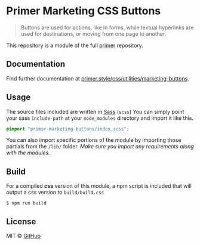 # Primer Marketing CSS Buttons

> Buttons are used for actions, like in forms, while textual hyperlinks are used for destinations, or moving from one page to another.

This repository is a module of the full [primer][primer] repository.

## Documentation

Find further documentation at [primer.style/css/utilities/marketing-buttons](https://primer.style/css/utilities/marketing-buttons).

## Usage

The source files included are written in [Sass][sass] (`scss`) You can simply point your sass `include-path` at your `node_modules` directory and import it like this.

```scss
@import "primer-marketing-buttons/index.scss";
```

You can also import specific portions of the module by importing those partials from the `/lib/` folder. _Make sure you import any requirements along with the modules._

## Build

For a compiled **css** version of this module, a npm script is included that will output a css version to `build/build.css`

```
$ npm run build
```

## License

MIT &copy; [GitHub](https://github.com/)

[primer]: https://github.com/primer/css
[primer-support]: https://github.com/primer/css-support
[support]: https://github.com/primer/css-support
[docs]: https://primer.style/css
[npm]: https://www.npmjs.com/
[install-npm]: https://docs.npmjs.com/getting-started/installing-node
[sass]: http://sass-lang.com/
